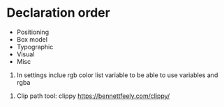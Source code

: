 <!-- CSS GUIDELINES  -->

# Declaration order

- Positioning
- Box model
- Typographic
- Visual
- Misc




<!-- TODO  -->

1. In settings inclue rgb color list variable to be able to use variables and rgba










<!-- CSS NOTES -->


1. Clip path tool: clippy
   https://bennettfeely.com/clippy/


